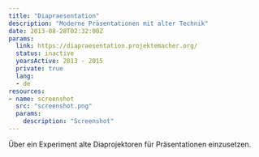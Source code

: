 ```yaml
---
title: "Diapraesentation"
description: "Moderne Präsentationen mit alter Technik"
date: 2013-08-28T02:32:00Z
params:
  link: https://diapraesentation.projektemacher.org/
  status: inactive
  yearsActive: 2013 - 2015
  private: true
  lang:
  - de
resources:
- name: screenshot
  src: "screenshot.png"
  params:
    description: "Screenshot"
---
```

Über ein Experiment alte Diaprojektoren für Präsentationen einzusetzen.

